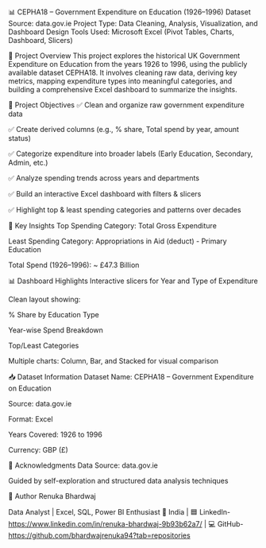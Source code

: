 📊 CEPHA18 – Government Expenditure on Education (1926–1996)
Dataset Source: data.gov.ie
Project Type: Data Cleaning, Analysis, Visualization, and Dashboard Design
Tools Used: Microsoft Excel (Pivot Tables, Charts, Dashboard, Slicers)

📁 Project Overview
This project explores the historical UK Government Expenditure on Education from the years 1926 to 1996, using the publicly available dataset CEPHA18. It involves cleaning raw data, deriving key metrics, mapping expenditure types into meaningful categories, and building a comprehensive Excel dashboard to summarize the insights.

🎯 Project Objectives
✅ Clean and organize raw government expenditure data

✅ Create derived columns (e.g., % share, Total spend by year, amount status)

✅ Categorize expenditure into broader labels (Early Education, Secondary, Admin, etc.)

✅ Analyze spending trends across years and departments

✅ Build an interactive Excel dashboard with filters & slicers

✅ Highlight top & least spending categories and patterns over decades

📌 Key Insights
Top Spending Category: Total Gross Expenditure 

Least Spending Category: Appropriations in Aid (deduct) - Primary Education 

Total Spend (1926–1996): ~ £47.3 Billion

📊 Dashboard Highlights
Interactive slicers for Year and Type of Expenditure

Clean layout showing:

% Share by Education Type

Year-wise Spend Breakdown

Top/Least Categories

Multiple charts: Column, Bar, and Stacked for visual comparison

📥 Dataset Information
Dataset Name: CEPHA18 – Government Expenditure on Education

Source: data.gov.ie

Format: Excel

Years Covered: 1926 to 1996

Currency: GBP (£)

🤝 Acknowledgments
Data Source: data.gov.ie

Guided by self-exploration and structured data analysis techniques

🚀 Author
Renuka Bhardwaj

Data Analyst | Excel, SQL, Power BI Enthusiast
📍 India | 🟦 LinkedIn- https://www.linkedin.com/in/renuka-bhardwaj-9b93b62a7/ | 💻 GitHub- https://github.com/bhardwajrenuka94?tab=repositories

